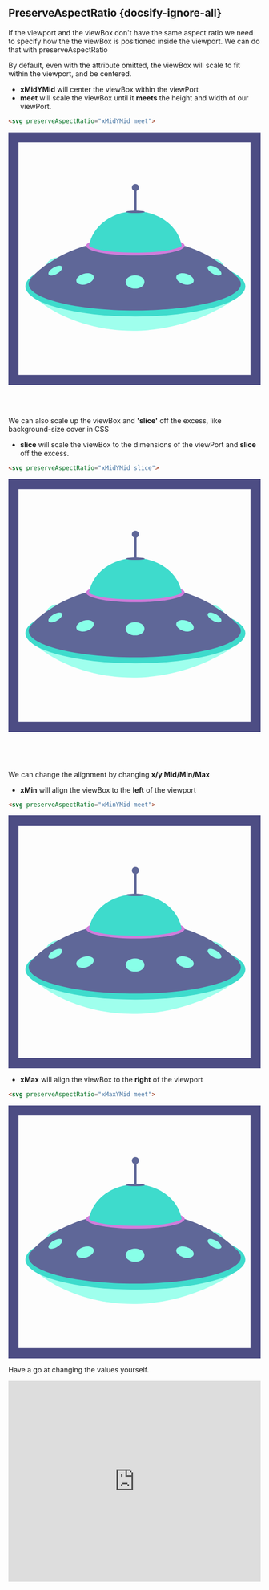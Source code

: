 ## PreserveAspectRatio {docsify-ignore-all}

If the viewport and the viewBox don't have the same aspect ratio we need to specify how the the viewBox is positioned inside the viewport. We can do that with preserveAspectRatio

By default, even with the attribute omitted, the viewBox will scale to fit within the viewport, and be centered.

* __xMidYMid__ will center the viewBox within the viewPort
* __meet__ will scale the viewBox until it **meets** the height and width of our viewPort.

```html
<svg preserveAspectRatio="xMidYMid meet">
```
<svg class='par' preserveAspectRatio="xMidYMid meet" viewBox="0 0 200 200">
  <title>spaceship</title>
  <g id="spacecraft">
    <g id="ship">
      <g>
        <path id="bottomLight" d="M24.044,133.246s26.932,23.782,74.6,23.782,79.636-24.249,79.636-24.249Z" fill="#9fffed"/>
        <ellipse cx="100.708" cy="121.886" rx="87.192" ry="23.829" fill="#3edbcc"/>
        <path d="M183.165,116.58h0a12.467,12.467,0,0,0-2.516-2.662c-17.7-17.841-41.211-24.093-41.211-24.093H61.353C32.377,98.532,19.6,113.6,17.837,115.818c-.02.024-.038.048-.057.072-.107.136-.163.211-.164.212a6.476,6.476,0,0,0-1.5,3.952c0,11.558,37.656,20.928,84.107,20.928s84.106-9.37,84.106-20.928A6.2,6.2,0,0,0,183.165,116.58Z" fill="#5f6798"/>
        <g id="lights">
          <ellipse cx="100.465" cy="118.41" rx="7.407" ry="5.247" fill="#88ffe8"/>
          <path d="M67.661,114.008c.669,2.235-1.856,4.963-5.638,6.095s-7.391.238-8.06-2,1.856-4.963,5.639-6.095S66.993,111.774,67.661,114.008Z" fill="#88ffe8"/>
          <path d="M42.546,106.421c.765,1.326-.99,3.772-3.922,5.465s-5.927,1.989-6.693.663.99-3.772,3.922-5.464S41.78,105.1,42.546,106.421Z" fill="#88ffe8"/>
          <path d="M158.148,106.421c-.765,1.326.991,3.772,3.922,5.465s5.928,1.989,6.693.663-.99-3.772-3.921-5.464S158.914,105.1,158.148,106.421Z" fill="#88ffe8"/>
          <path d="M133.181,114.008c-.669,2.235,1.856,4.963,5.639,6.095s7.39.238,8.059-2-1.856-4.963-5.639-6.095S133.849,111.774,133.181,114.008Z" fill="#88ffe8"/>
          <path d="M30.027,104.794a8.77,8.77,0,0,1,3.94-4.268,8.939,8.939,0,0,1,5.054-1.4Z" fill="#88ffe8"/>
          <path d="M170.738,105.415a8.766,8.766,0,0,0-3.952-4.256,8.939,8.939,0,0,0-5.058-1.382Z" fill="#88ffe8"/>
        </g>
      </g>
      <ellipse cx="100.708" cy="89.825" rx="39.043" ry="7.624" fill="#cf7ddb"/>
      <path d="M136.643,90.466a1.173,1.173,0,0,0,.659-1.273c-2.833-15.147-18.131-26.721-36.591-26.721s-33.773,11.585-36.6,26.742a1.172,1.172,0,0,0,.538,1.212c2.145,1.315,10.286,4.828,36.058,4.828C123.132,95.254,132.865,92.235,136.643,90.466Z" fill="#3edbcc"/>
      <path d="M108.115,62.951c0,.529-3.316.959-7.407.959s-7.406-.43-7.406-.959,3.316-.96,7.406-.96S108.115,62.421,108.115,62.951Z" fill="#5f6798"/>
      <g>
        <path d="M100.73,62.951h-.044a.91.91,0,0,1-.909-.91V43.64h1.862v18.4A.91.91,0,0,1,100.73,62.951Z" fill="#5f6798"/>
        <path d="M103.523,43.64a2.815,2.815,0,1,1-2.815-2.814A2.814,2.814,0,0,1,103.523,43.64Z" fill="#5f6798"/>
      </g>
    </g>
  </g>
  <path d="M192,8V192H8V8H192m8-8H0V200H200V0Z" fill="#4d4d84"/>
</svg>
&nbsp; 

&nbsp; 

We can also scale up the viewBox and **'slice'** off the excess, like background-size cover in CSS

* **slice** will scale the viewBox to the dimensions of the viewPort and **slice** off the excess.

```html
<svg preserveAspectRatio="xMidYMid slice">
```
<svg class='par' preserveAspectRatio="xMidYMid slice" viewBox="0 0 200 200">
  <title>spaceship</title>
  <g id="spacecraft">
    <g id="ship">
      <g>
        <path id="bottomLight" d="M24.044,133.246s26.932,23.782,74.6,23.782,79.636-24.249,79.636-24.249Z" fill="#9fffed"/>
        <ellipse cx="100.708" cy="121.886" rx="87.192" ry="23.829" fill="#3edbcc"/>
        <path d="M183.165,116.58h0a12.467,12.467,0,0,0-2.516-2.662c-17.7-17.841-41.211-24.093-41.211-24.093H61.353C32.377,98.532,19.6,113.6,17.837,115.818c-.02.024-.038.048-.057.072-.107.136-.163.211-.164.212a6.476,6.476,0,0,0-1.5,3.952c0,11.558,37.656,20.928,84.107,20.928s84.106-9.37,84.106-20.928A6.2,6.2,0,0,0,183.165,116.58Z" fill="#5f6798"/>
        <g id="lights">
          <ellipse cx="100.465" cy="118.41" rx="7.407" ry="5.247" fill="#88ffe8"/>
          <path d="M67.661,114.008c.669,2.235-1.856,4.963-5.638,6.095s-7.391.238-8.06-2,1.856-4.963,5.639-6.095S66.993,111.774,67.661,114.008Z" fill="#88ffe8"/>
          <path d="M42.546,106.421c.765,1.326-.99,3.772-3.922,5.465s-5.927,1.989-6.693.663.99-3.772,3.922-5.464S41.78,105.1,42.546,106.421Z" fill="#88ffe8"/>
          <path d="M158.148,106.421c-.765,1.326.991,3.772,3.922,5.465s5.928,1.989,6.693.663-.99-3.772-3.921-5.464S158.914,105.1,158.148,106.421Z" fill="#88ffe8"/>
          <path d="M133.181,114.008c-.669,2.235,1.856,4.963,5.639,6.095s7.39.238,8.059-2-1.856-4.963-5.639-6.095S133.849,111.774,133.181,114.008Z" fill="#88ffe8"/>
          <path d="M30.027,104.794a8.77,8.77,0,0,1,3.94-4.268,8.939,8.939,0,0,1,5.054-1.4Z" fill="#88ffe8"/>
          <path d="M170.738,105.415a8.766,8.766,0,0,0-3.952-4.256,8.939,8.939,0,0,0-5.058-1.382Z" fill="#88ffe8"/>
        </g>
      </g>
      <ellipse cx="100.708" cy="89.825" rx="39.043" ry="7.624" fill="#cf7ddb"/>
      <path d="M136.643,90.466a1.173,1.173,0,0,0,.659-1.273c-2.833-15.147-18.131-26.721-36.591-26.721s-33.773,11.585-36.6,26.742a1.172,1.172,0,0,0,.538,1.212c2.145,1.315,10.286,4.828,36.058,4.828C123.132,95.254,132.865,92.235,136.643,90.466Z" fill="#3edbcc"/>
      <path d="M108.115,62.951c0,.529-3.316.959-7.407.959s-7.406-.43-7.406-.959,3.316-.96,7.406-.96S108.115,62.421,108.115,62.951Z" fill="#5f6798"/>
      <g>
        <path d="M100.73,62.951h-.044a.91.91,0,0,1-.909-.91V43.64h1.862v18.4A.91.91,0,0,1,100.73,62.951Z" fill="#5f6798"/>
        <path d="M103.523,43.64a2.815,2.815,0,1,1-2.815-2.814A2.814,2.814,0,0,1,103.523,43.64Z" fill="#5f6798"/>
      </g>
    </g>
  </g>
  <path d="M192,8V192H8V8H192m8-8H0V200H200V0Z" fill="#4d4d84"/>
</svg>

&nbsp; 

&nbsp; 

We can change the alignment by changing __x/y Mid/Min/Max__

* __xMin__ will align the viewBox to the __left__ of the viewport

```html
<svg preserveAspectRatio="xMinYMid meet">
```
<svg class='par' preserveAspectRatio="xMinYMid meet" viewBox="0 0 200 200">
  <title>spaceship</title>
  <g id="spacecraft">
    <g id="ship">
      <g>
        <path id="bottomLight" d="M24.044,133.246s26.932,23.782,74.6,23.782,79.636-24.249,79.636-24.249Z" fill="#9fffed"/>
        <ellipse cx="100.708" cy="121.886" rx="87.192" ry="23.829" fill="#3edbcc"/>
        <path d="M183.165,116.58h0a12.467,12.467,0,0,0-2.516-2.662c-17.7-17.841-41.211-24.093-41.211-24.093H61.353C32.377,98.532,19.6,113.6,17.837,115.818c-.02.024-.038.048-.057.072-.107.136-.163.211-.164.212a6.476,6.476,0,0,0-1.5,3.952c0,11.558,37.656,20.928,84.107,20.928s84.106-9.37,84.106-20.928A6.2,6.2,0,0,0,183.165,116.58Z" fill="#5f6798"/>
        <g id="lights">
          <ellipse cx="100.465" cy="118.41" rx="7.407" ry="5.247" fill="#88ffe8"/>
          <path d="M67.661,114.008c.669,2.235-1.856,4.963-5.638,6.095s-7.391.238-8.06-2,1.856-4.963,5.639-6.095S66.993,111.774,67.661,114.008Z" fill="#88ffe8"/>
          <path d="M42.546,106.421c.765,1.326-.99,3.772-3.922,5.465s-5.927,1.989-6.693.663.99-3.772,3.922-5.464S41.78,105.1,42.546,106.421Z" fill="#88ffe8"/>
          <path d="M158.148,106.421c-.765,1.326.991,3.772,3.922,5.465s5.928,1.989,6.693.663-.99-3.772-3.921-5.464S158.914,105.1,158.148,106.421Z" fill="#88ffe8"/>
          <path d="M133.181,114.008c-.669,2.235,1.856,4.963,5.639,6.095s7.39.238,8.059-2-1.856-4.963-5.639-6.095S133.849,111.774,133.181,114.008Z" fill="#88ffe8"/>
          <path d="M30.027,104.794a8.77,8.77,0,0,1,3.94-4.268,8.939,8.939,0,0,1,5.054-1.4Z" fill="#88ffe8"/>
          <path d="M170.738,105.415a8.766,8.766,0,0,0-3.952-4.256,8.939,8.939,0,0,0-5.058-1.382Z" fill="#88ffe8"/>
        </g>
      </g>
      <ellipse cx="100.708" cy="89.825" rx="39.043" ry="7.624" fill="#cf7ddb"/>
      <path d="M136.643,90.466a1.173,1.173,0,0,0,.659-1.273c-2.833-15.147-18.131-26.721-36.591-26.721s-33.773,11.585-36.6,26.742a1.172,1.172,0,0,0,.538,1.212c2.145,1.315,10.286,4.828,36.058,4.828C123.132,95.254,132.865,92.235,136.643,90.466Z" fill="#3edbcc"/>
      <path d="M108.115,62.951c0,.529-3.316.959-7.407.959s-7.406-.43-7.406-.959,3.316-.96,7.406-.96S108.115,62.421,108.115,62.951Z" fill="#5f6798"/>
      <g>
        <path d="M100.73,62.951h-.044a.91.91,0,0,1-.909-.91V43.64h1.862v18.4A.91.91,0,0,1,100.73,62.951Z" fill="#5f6798"/>
        <path d="M103.523,43.64a2.815,2.815,0,1,1-2.815-2.814A2.814,2.814,0,0,1,103.523,43.64Z" fill="#5f6798"/>
      </g>
    </g>
  </g>
  <path d="M192,8V192H8V8H192m8-8H0V200H200V0Z" fill="#4d4d84"/>
</svg>

* __xMax__ will align the viewBox to the __right__ of the viewport

```html
<svg preserveAspectRatio="xMaxYMid meet">
```
<svg class='par' preserveAspectRatio="xMaxYMid meet" viewBox="0 0 200 200">
  <title>spaceship</title>
  <g id="spacecraft">
    <g id="ship">
      <g>
        <path id="bottomLight" d="M24.044,133.246s26.932,23.782,74.6,23.782,79.636-24.249,79.636-24.249Z" fill="#9fffed"/>
        <ellipse cx="100.708" cy="121.886" rx="87.192" ry="23.829" fill="#3edbcc"/>
        <path d="M183.165,116.58h0a12.467,12.467,0,0,0-2.516-2.662c-17.7-17.841-41.211-24.093-41.211-24.093H61.353C32.377,98.532,19.6,113.6,17.837,115.818c-.02.024-.038.048-.057.072-.107.136-.163.211-.164.212a6.476,6.476,0,0,0-1.5,3.952c0,11.558,37.656,20.928,84.107,20.928s84.106-9.37,84.106-20.928A6.2,6.2,0,0,0,183.165,116.58Z" fill="#5f6798"/>
        <g id="lights">
          <ellipse cx="100.465" cy="118.41" rx="7.407" ry="5.247" fill="#88ffe8"/>
          <path d="M67.661,114.008c.669,2.235-1.856,4.963-5.638,6.095s-7.391.238-8.06-2,1.856-4.963,5.639-6.095S66.993,111.774,67.661,114.008Z" fill="#88ffe8"/>
          <path d="M42.546,106.421c.765,1.326-.99,3.772-3.922,5.465s-5.927,1.989-6.693.663.99-3.772,3.922-5.464S41.78,105.1,42.546,106.421Z" fill="#88ffe8"/>
          <path d="M158.148,106.421c-.765,1.326.991,3.772,3.922,5.465s5.928,1.989,6.693.663-.99-3.772-3.921-5.464S158.914,105.1,158.148,106.421Z" fill="#88ffe8"/>
          <path d="M133.181,114.008c-.669,2.235,1.856,4.963,5.639,6.095s7.39.238,8.059-2-1.856-4.963-5.639-6.095S133.849,111.774,133.181,114.008Z" fill="#88ffe8"/>
          <path d="M30.027,104.794a8.77,8.77,0,0,1,3.94-4.268,8.939,8.939,0,0,1,5.054-1.4Z" fill="#88ffe8"/>
          <path d="M170.738,105.415a8.766,8.766,0,0,0-3.952-4.256,8.939,8.939,0,0,0-5.058-1.382Z" fill="#88ffe8"/>
        </g>
      </g>
      <ellipse cx="100.708" cy="89.825" rx="39.043" ry="7.624" fill="#cf7ddb"/>
      <path d="M136.643,90.466a1.173,1.173,0,0,0,.659-1.273c-2.833-15.147-18.131-26.721-36.591-26.721s-33.773,11.585-36.6,26.742a1.172,1.172,0,0,0,.538,1.212c2.145,1.315,10.286,4.828,36.058,4.828C123.132,95.254,132.865,92.235,136.643,90.466Z" fill="#3edbcc"/>
      <path d="M108.115,62.951c0,.529-3.316.959-7.407.959s-7.406-.43-7.406-.959,3.316-.96,7.406-.96S108.115,62.421,108.115,62.951Z" fill="#5f6798"/>
      <g>
        <path d="M100.73,62.951h-.044a.91.91,0,0,1-.909-.91V43.64h1.862v18.4A.91.91,0,0,1,100.73,62.951Z" fill="#5f6798"/>
        <path d="M103.523,43.64a2.815,2.815,0,1,1-2.815-2.814A2.814,2.814,0,0,1,103.523,43.64Z" fill="#5f6798"/>
      </g>
    </g>
  </g>
  <path d="M192,8V192H8V8H192m8-8H0V200H200V0Z" fill="#4d4d84"/>
</svg>

Have a go at changing the values yourself.

<iframe height="400" style="width: 100%;" scrolling="no" title="SVG preserve aspect ratio" src="https://codepen.io/svganimationworkshop/embed/rNVwGJV?height=265&theme-id=default&default-tab=html,result" frameborder="no" allowtransparency="true" allowfullscreen="true">
  See the Pen <a href='https://codepen.io/svganimationworkshop/pen/rNVwGJV'>SVG preserve aspect ratio</a> by SVG-workshops
  (<a href='https://codepen.io/svganimationworkshop'>@svganimationworkshop</a>) on <a href='https://codepen.io'>CodePen</a>.
</iframe>